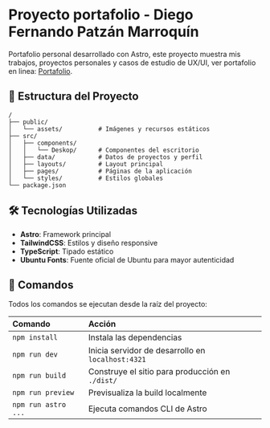 # Proyecto portafolio - Diego Fernando Patzán Marroquín

Portafolio personal desarrollado con Astro, este proyecto muestra mis trabajos, proyectos personales y casos de estudio de UX/UI, ver portafolio en linea: [Portafolio](https://23525.dernait.my/).


## 🚀 Estructura del Proyecto

```text
/
├── public/
│   └── assets/          # Imágenes y recursos estáticos
├── src/
│   ├── components/
│   │   └── Deskop/      # Componentes del escritorio
│   ├── data/            # Datos de proyectos y perfil
│   ├── layouts/         # Layout principal
│   ├── pages/           # Páginas de la aplicación
│   └── styles/          # Estilos globales
└── package.json
```

## 🛠️ Tecnologías Utilizadas

- **Astro**: Framework principal
- **TailwindCSS**: Estilos y diseño responsive
- **TypeScript**: Tipado estático
- **Ubuntu Fonts**: Fuente oficial de Ubuntu para mayor autenticidad

## 🧞 Comandos

Todos los comandos se ejecutan desde la raíz del proyecto:

| Comando                   | Acción                                           |
| :------------------------ | :----------------------------------------------- |
| `npm install`             | Instala las dependencias                         |
| `npm run dev`             | Inicia servidor de desarrollo en `localhost:4321` |
| `npm run build`           | Construye el sitio para producción en `./dist/`  |
| `npm run preview`         | Previsualiza la build localmente                |
| `npm run astro ...`       | Ejecuta comandos CLI de Astro                   |



